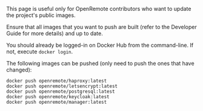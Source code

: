 This page is useful only for OpenRemote contributors who want to update the project's public images.

Ensure that all images that you want to push are built (refer to the Developer Guide for more details) and up to date.

You should already be logged-in on Docker Hub from the command-line. If not, execute `docker login`.

The following images can be pushed (only need to push the ones that have changed):

```
docker push openremote/haproxy:latest
docker push openremote/letsencrypt:latest
docker push openremote/postgresql:latest
docker push openremote/keycloak:latest
docker push openremote/manager:latest
```